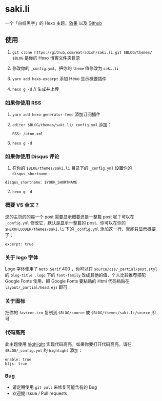 # saki.li
一个「白纸黑字」的 Hexo 主题，[效果](https://eatradish.github.io) 以及 [Github](https://github.com/eatradish/saki.li)

## 使用
1. `git clone https://github.com/eatradish/saki.li.git $BLOG/themes/`
   `$BLOG` 是你的 Hexo 博客文件夹目录

2. 修改你的 `_config.yml`，把你的 `theme` 值修改为 `saki.li`

3. `yarn add hexo-excerpt` 添加 Hexo 显示概要插件

4. `hexo g -d` // 生成并上传

### 如果你使用 RSS
1. `yarn add hexo-generator-feed`  添加订阅插件

2. `editer $BLOG/themes/saki.li/_config.yml` 添加：

   `RSS: /atom.xml`

3. `hexo g -d`

### 如果你使用 Disqus 评论
1. 在你的 `$BLOG/themes/saki.li` 目录下的 `_config.yml` 设置你的 `disqus_shortname` :

```
disqus_shortname: $YOUR_SHORTNAME
```

2. `hexo g -d`

### 概要 VS 全文？
您的主页的的每一个 post 需要显示概要还是一整篇 post 呢？可以在 `_config.yml` 修改它，默认是显示一整篇的 post，你可以在你的 `$HEXOFLODDER/themes/saki.li` 下的 `_config.yml` 添加这一行，就能只显示概要了：

```
excerpt: true
```

### 关于 logo 字体
Logo 字体使用了 `Noto Serif` 400 ，你可以在 `source/css/_partial/post.styl` 的 `blog-title .logo` 下的 `font-family` 改成其他的值，个人比较推荐搭配 Google Fonts 使用，把 Google Fonts 要粘贴的 Html 代码粘贴在 `layout/_partial/head.ejs` 即可

### 关于图标
把你的 `favicon.ico` 复制到 `$BLOG/source` 或 `$BLOG/themes/saki.li/source` 即可

### 代码高亮
此主题使用 [highlight](https://highlightjs.org/) 实现代码高亮，如果你要打开代码高亮，请在 `$BLOG/_config.yml` 的 `highlight` 添加：

```
enable: true
hljs: true
```

### Bug

- 请定期使用 `git pull` 来修复可能含有的 Bug
- 欢迎提 Issue / Pull requests
